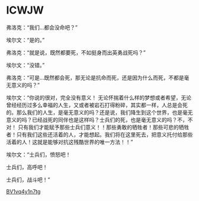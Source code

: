 # ICWJW

弗洛克：“我们…都会没命吧？”

埃尔文：“是的。”

弗洛克：“就是说，既然都要死，不如挺身而出英勇战死吗？”

埃尔文：“没错。”

弗洛克：“可是…既然都会死，那无论是抗命而死，还是因为什么而死，不都是毫无意义的吗？”

埃尔文：“你说的很对，完全没有意义！
无论怀揣着什么样的梦想或者希望，无论曾经经历过多么幸福的人生，又或者被岩石打得粉碎，其实都一样，人总是会死的。那么我们的人生，是毫无意义的吗？还是说，我们降生到这个世界，也是毫无意义的吗？已经战死的同伴也是这样吗？士兵们的死，也是毫无意义的吗？不，不对！
只有我们才能赋予那些士兵们意义！！那些勇敢的牺牲者！那些可悲的牺牲者！只有我们这些还活着的人，才能想起。我们将在这里死去，把意义托付给那些活着的人！这就是能够对抗这残酷世界的唯一方法！！”

埃尔文：“士兵们，愤怒吧！

士兵们，高呼吧！

士兵们，战斗吧！” 

[BV1vq4y1n7tg](http://b23.tv/gePwMf)

